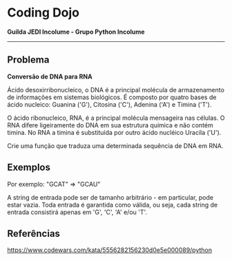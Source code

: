 # Coding Dojo

**Guilda JEDI Incolume - Grupo Python Incolume**

---

## Problema

**Conversão de DNA para RNA**

Ácido desoxirribonucleico, o DNA é a principal molécula de armazenamento
de informações em sistemas biológicos.
É composto por quatro bases de ácido nucleico: Guanina ('G'), Citosina ('C'),
Adenina ('A') e Timina ('T').

O ácido ribonucleico, RNA, é a principal molécula mensageira nas células.
O RNA difere ligeiramente do DNA em sua estrutura química e não contém timina.
No RNA a timina é substituída por outro ácido nucléico Uracila ('U').

Crie uma função que traduza uma determinada sequência de DNA em RNA.

## Exemplos

Por exemplo: "GCAT" => "GCAU"

A string de entrada pode ser de tamanho arbitrário - em particular,
pode estar vazia. Toda entrada é garantida como válida, ou seja,
cada string de entrada consistirá apenas em 'G', 'C', 'A' e/ou 'T'.

## Referências

https://www.codewars.com/kata/5556282156230d0e5e000089/python
